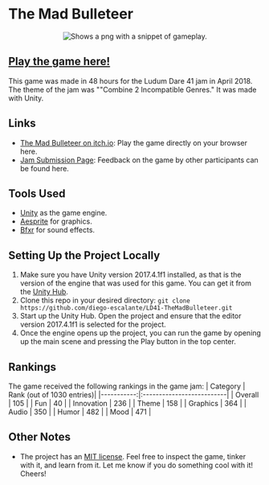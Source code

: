 # The Mad Bulleteer

<p align="center">
  <picture>
    <source srcset="../assets/screenshot.png?raw=true">
    <img alt="Shows a png with a snippet of gameplay." src="../assets/screenshot.png?raw=true">
  </picture>
</p>

## [Play the game here!](https://diego-escalante.itch.io/the-mad-bulleteer)
This game was made in 48 hours for the Ludum Dare 41 jam in April 2018. The theme of the jam was ""Combine 2 Incompatible Genres." It was made with Unity. 

## Links
* [The Mad Bulleteer on itch.io](https://diego-escalante.itch.io/the-mad-bulleteer): Play the game directly on your browser here.
* [Jam Submission Page](https://ldjam.com/events/ludum-dare/41/the-mad-bulleteer): Feedback on the game by other participants can be found here.

## Tools Used
* [Unity](https://unity.com/) as the game engine.
* [Aesprite](https://www.aseprite.org/) for graphics.
* [Bfxr](http://www.bfxr.net/) for sound effects.

## Setting Up the Project Locally
1. Make sure you have Unity version 2017.4.1f1 installed, as that is the version of the engine that was used for this game. You can get it from the [Unity Hub](https://unity.com/download).
2. Clone this repo in your desired directory: `git clone https://github.com/diego-escalante/LD41-TheMadBulleteer.git`
3. Start up the Unity Hub. Open the project and ensure that the editor version 2017.4.1f1 is selected for the project.
4. Once the engine opens up the project, you can run the game by opening up the main scene and pressing the Play button in the top center.

## Rankings
The game received the following rankings in the game jam:
| Category   | Rank (out of 1030 entries)|
|-----------:|:--------------------------|
| Overall    | 105                       |
| Fun        | 40                        |
| Innovation | 236                       |
| Theme      | 158                       |
| Graphics   | 364                       |
| Audio      | 350                       |
| Humor      | 482                       |
| Mood       | 471                       |

## Other Notes
* The project has an [MIT license](LICENSE). Feel free to inspect the game, tinker with it, and learn from it. Let me know if you do something cool with it! Cheers!
